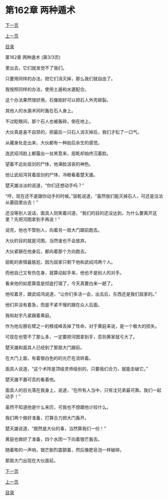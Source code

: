 <h1>第162章   两种遁术</h1>
            <div><p><a href="./486_%E7%AC%AC163%E7%AB%A0_%E7%8E%84%E5%A4%A9%E5%89%91.md">下一页</a></p><p><a href="./484_%E7%AC%AC162%E7%AB%A0_%E4%B8%A4%E7%A7%8D%E9%81%81%E6%9C%AF.md">上一页</a></p><p><a href="../">目录</a></p></div>
            <div><p>第162章   两种遁术 (第3/3页)</p><p>里出去，它们就发觉不了我们。</p><p>只要用同样的办法，把它们消灭掉，那么我们就自由了。</p><p>我按照同样的办法，使用土遁和水遁配合。</p><p>这个办法果然很好用，石像刚好可以把石人外壳砸裂。</p><p>其他人的水遁术同时轰在石人身上。</p><p>不过眨眼间，那个石人也被轰碎，倒在地上。</p><p>大伙真是喜不自禁的，把最后一只石人消灭掉后，我们才松了一口气。</p><p>从藏身处走出来，大伙都有一种劫后余生的感觉。</p><p>连武绍鸿脸上都露出一丝笑意来，屈乾却始终沉着脸。</p><p>望着不远处屈剑的尸体，他满脸沮丧的神色。</p><p>他让武绍鸿背着屈剑的尸体，冷眼看着楚天雄。</p><p>楚天雄淡淡的说道，“你们还想动手吗？”</p><p>“哼，现在还不是跟你动手的时候。”屈乾说道，“虽然我们能灭掉石人，可还是没法从墓园里出去！”</p><p>还没等别人说话，面具人则笑着问道，“我们的目的还没达到，为什么要离开这里？先把河图拿到手再说！”</p><p>说完，他也不管别人，向着另一扇大门跟前跑去。</p><p>大伙的目的就是河图，当然谁也不会放弃。</p><p>大伙紧跟在他身后，都向着那个方向跑去。</p><p>屈乾的表情最尴尬，因为屈家只剩下他和武绍鸿两个人。</p><p>而他自己又有伤在身，就算动起手来，他也不是别人的对手。</p><p>看来他的如意算盘是彻底打错了，今天真要白来一趟了。</p><p>他咬着牙，跟武绍鸿说道，“让你们多活一会，出去后，东西还是我们屈家的。”</p><p>他们并没有着急，而是不紧不慢的跟在众人后面。</p><p>我和赵宇凡紧跟着黄庭。</p><p>作为他左膀右臂之一的穆成峰丢掉了性命，对于黄庭来说，是一个极大的损失。</p><p>可现在也管不了那么多，一定要把河图拿到手，否则黄家就亏大了。</p><p>楚天雄和面具人已经到了那扇大门跟前。</p><p>在大门上面，有着银白色的的光芒在流转着。</p><p>面具人说道，“这个术阵是顶级灵师级别的，只要我们合力，就能击破它。”</p><p>楚天雄不置可否的看着他。</p><p>面具人的目光落在我身上，说道，“在所有人当中，只有沈兄弟最可靠。我们一起动手！”</p><p>虽然不知道他是什么来历，可我也不想跟他计较什么。</p><p>我们两个做好准备，打算合力把大门轰开。</p><p>楚天雄说道，“既然是大伙的事，当然算我们一份！”</p><p>黄庭也做好了准备，四个水团一下向着银芒轰去。</p><p>随着嘭的一声响，银芒剧烈震颤着，然后像肥皂泡一样破碎。</p><p>那扇大门出现在大伙面前。</p></div>
            <div><p><a href="./486_%E7%AC%AC163%E7%AB%A0_%E7%8E%84%E5%A4%A9%E5%89%91.md">下一页</a></p><p><a href="./484_%E7%AC%AC162%E7%AB%A0_%E4%B8%A4%E7%A7%8D%E9%81%81%E6%9C%AF.md">上一页</a></p><p><a href="../">目录</a></p></div>